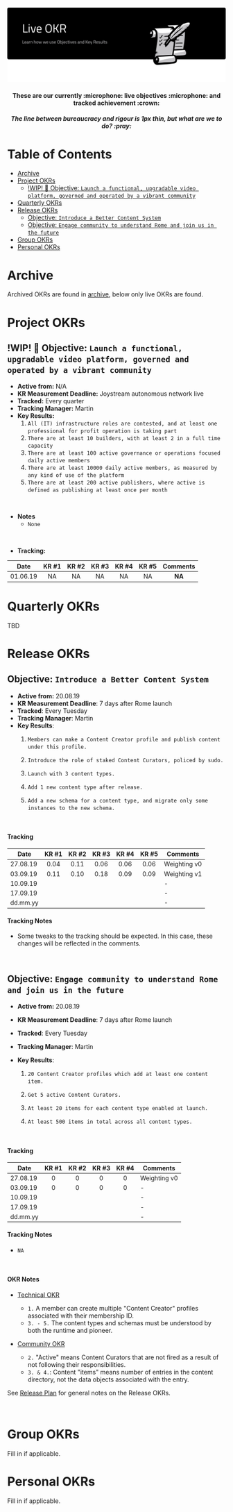 <p align="center"><img src="img/live-okr.svg"></p>

<div align="center">
  <h4>These are our currently :microphone: live objectives :microphone: and tracked achievement :crown: </h4>
</div>
<div align="center">
  <h5>The line between bureaucracy and rigour is 1px thin, but what are we to do? :pray:</h5>
</div>

Table of Contents
=================

<!-- TOC START min:1 max:3 link:true asterisk:false update:true -->
- [Archive](#archive)
- [Project OKRs](#project-okrs)
  - [!WIP! :construction_worker: Objective: `Launch a functional, upgradable video platform, governed and operated by a vibrant community`](#wip-construction_worker-objective-launch-a-functional-upgradable-video-platform-governed-and-operated-by-a-vibrant-community)
- [Quarterly OKRs](#quarterly-okrs)
- [Release OKRs](#release-okrs)
  - [Objective: `Introduce a Better Content System`](#objective-introduce-a-better-content-system)
  - [Objective: `Engage community to understand Rome and join us in the future`](#objective-engage-community-to-understand-rome-and-join-us-in-the-future)
- [Group OKRs](#group-okrs)
- [Personal OKRs](#personal-okrs)
<!-- TOC END -->

# Archive

Archived OKRs are found in [archive](OKR-archive), below only live OKRs are found.

# Project OKRs

## !WIP! :construction_worker: Objective: `Launch a functional, upgradable video platform, governed and operated by a vibrant community`
- **Active from:** N/A
- **KR Measurement Deadline:** Joystream autonomous network live
- **Tracked:** Every quarter
- **Tracking Manager:** Martin
- **Key Results:**
  1. `All (IT) infrastructure roles are contested, and at least one professional for profit operation is taking part`
  2. `There are at least 10 builders, with at least 2 in a full time capacity`
  3. `There are at least 100 active governance or operations focused daily active members`
  4. `There are at least 10000 daily active members, as measured by any kind of use of the platform`
  5. `There are at least 200 active publishers, where active is defined as publishing at least once per month`
<br />

- **Notes**
  * `None`
<br />

- **Tracking:**

| Date     | KR #1 | KR #2 | KR #3 | KR #4 | KR #5 |  Comments |
|:--------:|:-----:|:-----:|:-----:|:-----:|:-----:|:------:|
| 01.06.19 |   NA  |  NA   |  NA   |  NA   |   NA  | **NA** |

# Quarterly OKRs

TBD

# Release OKRs

## Objective: `Introduce a Better Content System`
- **Active from:** 20.08.19
- **KR Measurement Deadline**: 7 days after Rome launch
- **Tracked**: Every Tuesday
- **Tracking Manager**: Martin
- **Key Results**:
  1. `Members can make a Content Creator profile and publish content under this profile.`

  2. `Introduce the role of staked Content Curators, policed by sudo.`

  3. `Launch with 3 content types.`

  4. `Add 1 new content type after release.`

  5. `Add a new schema for a content type, and migrate only some instances to the new schema.`

<br />

#### Tracking

| Date         | KR #1 | KR #2 | KR #3 | KR #4 | KR #5 |      Comments          |
|--------------|:-----:|:-----:|:-----:|:-----:|:-----:|------------------------|
| 27.08.19     | 0.04  | 0.11  | 0.06  | 0.06  | 0.06  |     Weighting v0       |
| 03.09.19     | 0.11  | 0.10  | 0.18  | 0.09  | 0.09  |     Weighting v1       |
| 10.09.19     |       |       |       |       |       |           -            |
| 17.09.19     |       |       |       |       |       |           -            |
| dd.mm.yy     |       |       |       |       |       |           -            |


#### Tracking Notes

* Some tweaks to the tracking should be expected. In this case, these changes will be reflected in the comments.

<br />

## Objective: `Engage community to understand Rome and join us in the future`
- **Active from:** 20.08.19
- **KR Measurement Deadline**: 7 days after Rome launch
- **Tracked**: Every Tuesday
- **Tracking Manager**: Martin
- **Key Results**:

  1. `20 Content Creator profiles which add at least one content item.`

  2. `Get 5 active Content Curators.`

  3. `At least 20 items for each content type enabled at launch.`

  4. `At least 500 items in total across all content types.`

<br />

#### Tracking

| Date         | KR #1 | KR #2 | KR #3 | KR #4 |      Comments          |
|--------------|:-----:|:-----:|:-----:|:-----:|------------------------|
| 27.08.19     |   0   |   0   |   0   |   0   |      Weighting v0      |
| 03.09.19     |   0   |   0   |   0   |   0   |           -            |
| 10.09.19     |       |       |       |       |           -            |
| 17.09.19     |       |       |       |       |           -            |
| dd.mm.yy     |       |       |       |       |           -            |


#### Tracking Notes

* `NA`

<br />

#### OKR Notes

* [Technical OKR](#objective-introduce-a-better-content-system)
  * `1.` A member can create multiple "Content Creator" profiles associated with their membership ID.
  * `3. - 5.` The content types and schemas must be understood by both the runtime and pioneer.

* [Community OKR](#objective-engage-community-to-understand-rome-and-join-us-in-the-future)
  * `2.` "Active" means Content Curators that are not fired as a result of not following their responsibilities.
  * `3. & 4.`: Content "items" means number of entries in the content directory, not the data objects associated with the entry.

See [Release Plan](/testnets/rome/README.md#general) for general notes on the Release OKRs.

<br />

# Group OKRs

Fill in if applicable.

# Personal OKRs

<!--
## `Alex` (@siman)

Fill in if applicable.

## `Bedeho` (@bedeho)

TBD

## `Martin` (@bwhm)

TBD

## `Mokhtar` (@mnaamani)

-->

Fill in if applicable.

